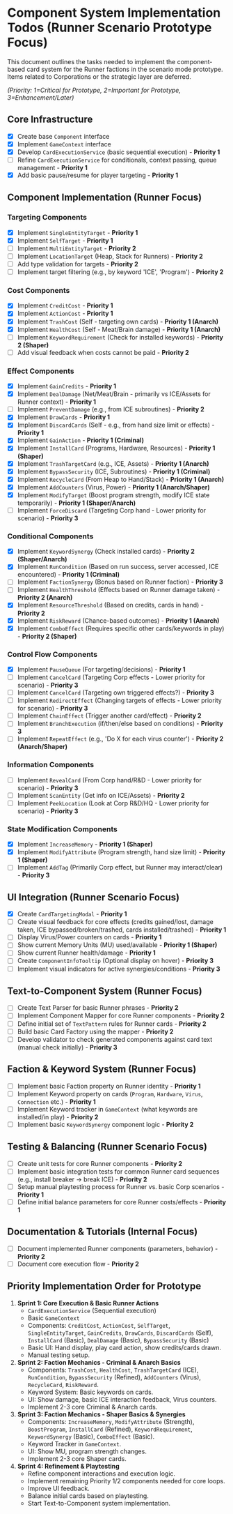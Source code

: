 # Component System Implementation Todos (Runner Scenario Prototype Focus)

This document outlines the tasks needed to implement the component-based card system for the Runner factions in the scenario mode prototype. Items related to Corporations or the strategic layer are deferred.

*(Priority: 1=Critical for Prototype, 2=Important for Prototype, 3=Enhancement/Later)*

## Core Infrastructure

- [x] Create base `Component` interface
- [x] Implement `GameContext` interface
- [x] Develop `CardExecutionService` (basic sequential execution) - **Priority 1**
- [ ] Refine `CardExecutionService` for conditionals, context passing, queue management - **Priority 1**
- [x] Add basic pause/resume for player targeting - **Priority 1**

## Component Implementation (Runner Focus)

### Targeting Components
- [x] Implement `SingleEntityTarget` - **Priority 1**
- [x] Implement `SelfTarget` - **Priority 1**
- [ ] Implement `MultiEntityTarget` - **Priority 2**
- [ ] Implement `LocationTarget` (Heap, Stack for Runners) - **Priority 2**
- [ ] Add type validation for targets - **Priority 2**
- [ ] Implement target filtering (e.g., by keyword 'ICE', 'Program') - **Priority 2**

### Cost Components
- [x] Implement `CreditCost` - **Priority 1**
- [x] Implement `ActionCost` - **Priority 1**
- [x] Implement `TrashCost` (Self - targeting own cards) - **Priority 1 (Anarch)**
- [x] Implement `HealthCost` (Self - Meat/Brain damage) - **Priority 1 (Anarch)**
- [ ] Implement `KeywordRequirement` (Check for installed keywords) - **Priority 2 (Shaper)**
- [ ] Add visual feedback when costs cannot be paid - **Priority 2**

### Effect Components
- [x] Implement `GainCredits` - **Priority 1**
- [x] Implement `DealDamage` (Net/Meat/Brain - primarily vs ICE/Assets for Runner context) - **Priority 1**
- [ ] Implement `PreventDamage` (e.g., from ICE subroutines) - **Priority 2**
- [x] Implement `DrawCards` - **Priority 1**
- [x] Implement `DiscardCards` (Self - e.g., from hand size limit or effects) - **Priority 1**
- [x] Implement `GainAction` - **Priority 1 (Criminal)**
- [x] Implement `InstallCard` (Programs, Hardware, Resources) - **Priority 1 (Shaper)**
- [x] Implement `TrashTargetCard` (e.g., ICE, Assets) - **Priority 1 (Anarch)**
- [x] Implement `BypassSecurity` (ICE, Subroutines) - **Priority 1 (Criminal)**
- [x] Implement `RecycleCard` (From Heap to Hand/Stack) - **Priority 1 (Anarch)**
- [x] Implement `AddCounters` (Virus, Power) - **Priority 1 (Anarch/Shaper)**
- [x] Implement `ModifyTarget` (Boost program strength, modify ICE state temporarily) - **Priority 1 (Shaper/Anarch)**
- [ ] Implement `ForceDiscard` (Targeting Corp hand - Lower priority for scenario) - **Priority 3**

### Conditional Components
- [x] Implement `KeywordSynergy` (Check installed cards) - **Priority 2 (Shaper/Anarch)**
- [x] Implement `RunCondition` (Based on run success, server accessed, ICE encountered) - **Priority 1 (Criminal)**
- [ ] Implement `FactionSynergy` (Bonus based on Runner faction) - **Priority 3**
- [ ] Implement `HealthThreshold` (Effects based on Runner damage taken) - **Priority 2 (Anarch)**
- [x] Implement `ResourceThreshold` (Based on credits, cards in hand) - **Priority 2**
- [x] Implement `RiskReward` (Chance-based outcomes) - **Priority 1 (Anarch)**
- [x] Implement `ComboEffect` (Requires specific other cards/keywords in play) - **Priority 2 (Shaper)**

### Control Flow Components
- [x] Implement `PauseQueue` (For targeting/decisions) - **Priority 1**
- [ ] Implement `CancelCard` (Targeting Corp effects - Lower priority for scenario) - **Priority 3**
- [ ] Implement `CancelCard` (Targeting own triggered effects?) - **Priority 3**
- [ ] Implement `RedirectEffect` (Changing targets of effects - Lower priority for scenario) - **Priority 3**
- [ ] Implement `ChainEffect` (Trigger another card/effect) - **Priority 2**
- [ ] Implement `BranchExecution` (if/then/else based on conditions) - **Priority 3**
- [ ] Implement `RepeatEffect` (e.g., 'Do X for each virus counter') - **Priority 2 (Anarch/Shaper)**

### Information Components
- [ ] Implement `RevealCard` (From Corp hand/R&D - Lower priority for scenario) - **Priority 3**
- [ ] Implement `ScanEntity` (Get info on ICE/Assets) - **Priority 2**
- [ ] Implement `PeekLocation` (Look at Corp R&D/HQ - Lower priority for scenario) - **Priority 3**

### State Modification Components
- [x] Implement `IncreaseMemory` - **Priority 1 (Shaper)**
- [x] Implement `ModifyAttribute` (Program strength, hand size limit) - **Priority 1 (Shaper)**
- [ ] Implement `AddTag` (Primarily Corp effect, but Runner may interact/clear) - **Priority 3**

## UI Integration (Runner Scenario Focus)

- [x] Create `CardTargetingModal` - **Priority 1**
- [ ] Create visual feedback for core effects (credits gained/lost, damage taken, ICE bypassed/broken/trashed, cards installed/trashed) - **Priority 1**
- [ ] Display Virus/Power counters on cards - **Priority 1**
- [ ] Show current Memory Units (MU) used/available - **Priority 1 (Shaper)**
- [ ] Show current Runner health/damage - **Priority 1**
- [ ] Create `ComponentInfoTooltip` (Optional display on hover) - **Priority 3**
- [ ] Implement visual indicators for active synergies/conditions - **Priority 3**

## Text-to-Component System (Runner Focus)

- [ ] Create Text Parser for basic Runner phrases - **Priority 2**
- [ ] Implement Component Mapper for core Runner components - **Priority 2**
- [ ] Define initial set of `TextPattern` rules for Runner cards - **Priority 2**
- [ ] Build basic Card Factory using the mapper - **Priority 2**
- [ ] Develop validator to check generated components against card text (manual check initially) - **Priority 3**

## Faction & Keyword System (Runner Focus)

- [ ] Implement basic Faction property on Runner identity - **Priority 1**
- [ ] Implement Keyword property on cards (`Program`, `Hardware`, `Virus`, `Connection` etc.) - **Priority 1**
- [ ] Implement Keyword tracker in `GameContext` (what keywords are installed/in play) - **Priority 2**
- [ ] Implement basic `KeywordSynergy` component logic - **Priority 2**

## Testing & Balancing (Runner Scenario Focus)

- [ ] Create unit tests for core Runner components - **Priority 2**
- [ ] Implement basic integration tests for common Runner card sequences (e.g., install breaker -> break ICE) - **Priority 2**
- [ ] Setup manual playtesting process for Runner vs. basic Corp scenarios - **Priority 1**
- [ ] Define initial balance parameters for core Runner costs/effects - **Priority 1**

## Documentation & Tutorials (Internal Focus)

- [ ] Document implemented Runner components (parameters, behavior) - **Priority 2**
- [ ] Document core execution flow - **Priority 2**

## Priority Implementation Order for Prototype

1.  **Sprint 1: Core Execution & Basic Runner Actions**
    *   `CardExecutionService` (Sequential execution)
    *   Basic `GameContext`
    *   Components: `CreditCost`, `ActionCost`, `SelfTarget`, `SingleEntityTarget`, `GainCredits`, `DrawCards`, `DiscardCards` (Self), `InstallCard` (Basic), `DealDamage` (Basic), `BypassSecurity` (Basic)
    *   Basic UI: Hand display, play card action, show credits/cards drawn.
    *   Manual testing setup.
2.  **Sprint 2: Faction Mechanics - Criminal & Anarch Basics**
    *   Components: `TrashCost`, `HealthCost`, `TrashTargetCard` (ICE), `RunCondition`, `BypassSecurity` (Refined), `AddCounters` (Virus), `RecycleCard`, `RiskReward`.
    *   Keyword System: Basic keywords on cards.
    *   UI: Show damage, basic ICE interaction feedback, Virus counters.
    *   Implement 2-3 core Criminal & Anarch cards.
3.  **Sprint 3: Faction Mechanics - Shaper Basics & Synergies**
    *   Components: `IncreaseMemory`, `ModifyAttribute` (Strength), `BoostProgram`, `InstallCard` (Refined), `KeywordRequirement`, `KeywordSynergy` (Basic), `ComboEffect` (Basic).
    *   Keyword Tracker in `GameContext`.
    *   UI: Show MU, program strength changes.
    *   Implement 2-3 core Shaper cards.
4.  **Sprint 4: Refinement & Playtesting**
    *   Refine component interactions and execution logic.
    *   Implement remaining Priority 1/2 components needed for core loops.
    *   Improve UI feedback.
    *   Balance initial cards based on playtesting.
    *   Start Text-to-Component system implementation.